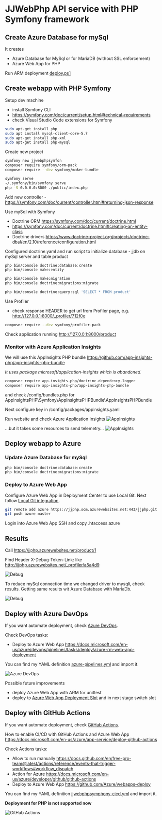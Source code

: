 # JJWebPhp API service with PHP Symfony framework

## Create Azure Database for mySql

It creates

- Azure Database for MySql or for MariaDB (without SSL enforcement)
- Azure Web App for PHP

Run ARM deployment [deploy.ps1](/arm-deploy/deploy.ps1)

## Create webapp with PHP Symfony

Setup dev machine

- install Symfony CLI
- https://symfony.com/doc/current/setup.html#technical-requirements
- check Visual Studio Code extensions for Symfony

```bash
sudo apt-get install php
sudo apt install mysql-client-core-5.7
sudo apt-get install php-xml
sudo apt-get install php-mysql
```

Create new project

```bash
symfony new jjwebphpsymfon
composer require symfony/orm-pack
composer require --dev symfony/maker-bundle

symfony serve
~/.symfony/bin/symfony serve
php -S 0.0.0.0:8000 ./public/index.php
```

Add new controller - https://symfony.com/doc/current/controller.html#returning-json-response

Use mySql with Symfony

- Doctrine ORM https://symfony.com/doc/current/doctrine.html
- https://symfony.com/doc/current/doctrine.html#creating-an-entity-class
- Doctrine drivers https://www.doctrine-project.org/projects/doctrine-dbal/en/2.10/reference/configuration.html

Configured doctrine.yaml and run script to initialize database - jjdb on mySql server and table product

```bash
php bin/console doctrine:database:create
php bin/console make:entity

php bin/console make:migration
php bin/console doctrine:migrations:migrate

php bin/console doctrine:query:sql 'SELECT * FROM product'
```

Use Profiler

- check response HEADER to get url from Profiler page, e.g. http://127.0.0.1:8000/_profiler/712f0e

```bash
composer require --dev symfony/profiler-pack
```

Check application running http://127.0.0.1:8000/product

### Monitor with Azure Application Insights

We will use this AppInsights PHP bundle https://github.com/app-insights-php/app-insights-php-bundle

*It uses package microsoft/application-insights which is abandoned.*

```bash
composer require app-insights-php/doctrine-dependency-logger
composer require app-insights-php/app-insights-php-bundle
```

and check /config/bundles.php for AppInsightsPHP\Symfony\AppInsightsPHPBundle\AppInsightsPHPBundle

Next configure key in /config/packages/appinsights.yaml

Run website and check Azure Application Insights
![AppInsights](.images/appinsights-perf.png)

...but it takes some resources to send telemetry...
![AppInsights](.images/appinsights-debug.png)

## Deploy webapp to Azure

### Update Azure Database for mySql

```bash
php bin/console doctrine:database:create
php bin/console doctrine:migrations:migrate
```

### Deploy to Azure Web App

Configure Azure Web App in Deployment Center to use Local Git. Next follow [Local Git integration](https://docs.microsoft.com/en-us/azure/app-service/deploy-local-git).

```bash
git remote add azure https://jjphp.scm.azurewebsites.net:443/jjphp.git
git push azure master
```

Login into Azure Web App SSH and copy .htaccess.azure

## Results

Call https://jjphp.azurewebsites.net/product/1

Find Header X-Debug-Token-Link: like http://jjphp.azurewebsites.net/_profiler/a5a4d9

![Debug](.images/debug.png)

To reduce mySql connection time we changed driver to mysqli, check results.
Getting same results wit Azure Database with MariaDb.

![Debug](.images/debug-mysqli.png)

## Deploy with Azure DevOps

If you want automate deployment, check [Azure DevOps](https://dev.azure.com).

Check DevOps tasks:

- Deploy to Azure Web App https://docs.microsoft.com/en-us/azure/devops/pipelines/tasks/deploy/azure-rm-web-app-deployment

You can find my YAML definition [azure-pipelines.yml](azure-pipelines.yml) and import it.

![Azure DevOps](.images/devops-run.png)

Possible future improvements

- deploy Azure Web App with ARM for unittest
- deploy to [Azure Web App Deployment Slot](https://docs.microsoft.com/en-us/azure/app-service/deploy-staging-slots) and in next stage switch slot

## Deploy with GitHub Actions

If you want automate deployment, check [GitHub Actions](https://docs.github.com/en/free-pro-team@latest/actions).

How to enable CI/CD with GitHub Actions and Azure Web App https://docs.microsoft.com/en-us/azure/app-service/deploy-github-actions

Check Actions tasks:

- Allow to run manually https://docs.github.com/en/free-pro-team@latest/actions/reference/events-that-trigger-workflows#workflow_dispatch
- Action for Azure https://docs.microsoft.com/en-us/azure/developer/github/github-actions
- Deploy to Azure Web App https://github.com/Azure/webapps-deploy

You can find my YAML definition [jjwebphpsymphony-cicd.yml](/.github/workflows/jjwebphpsymphony-cicd.yml) and import it.

**Deployment for PHP is not supported now**

![GitHub Actions](.images/actions-unsupported.png)
